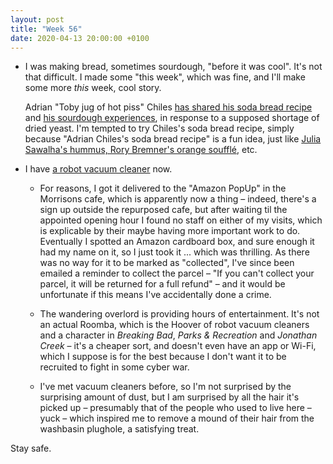 ```yaml
---
layout: post
title: "Week 56"
date: 2020-04-13 20:00:00 +0100
---
```


- I was making bread, sometimes sourdough, "before it was cool". It's not that difficult. I made some "this week", which was fine, and I'll make some more _this_ week, cool story.

	Adrian "Toby jug of hot piss" Chiles [has shared his soda bread recipe](https://www.theguardian.com/food/commentisfree/2020/apr/01/shoppers-hoard-yeast-solution-soda-bread) and [his sourdough experiences](https://www.theguardian.com/commentisfree/2020/apr/08/coronavirus-crisis-loaf-bread-sourdough-bake-off-flour-yeast-lockdown), in response to a supposed shortage of dried yeast. I'm tempted to try Chiles's soda bread recipe, simply because "Adrian Chiles's soda bread recipe" is a fun idea, just like [Julia Sawalha's hummus, Rory Bremner's orange soufflé](https://www.bbc.co.uk/food/programmes/b00701fw/episodes), etc.

- I have [a robot vacuum cleaner](https://www.amazon.co.uk/Eufy-BoostIQ-Super-Thin-Self-Charging-Medium-Pile/dp/B07BFP9TNH?tag=joshgood-21) now.

	- For reasons, I got it delivered to the "Amazon PopUp" in the Morrisons cafe, which is apparently now a thing – indeed, there's a sign up outside the repurposed cafe, but after waiting til the appointed opening hour I found no staff on either of my visits, which is explicable by their maybe having more important work to do. Eventually I spotted an Amazon cardboard box, and sure enough it had my name on it, so I just took it ... which was thrilling. As there was no way for it to be marked as "collected", I've since been emailed a reminder to collect the parcel – "If you can't collect your parcel, it will be returned for a full refund"
    – and it would be unfortunate if this means I've accidentally done a crime.

    - The wandering overlord is providing hours of entertainment. It's not an actual Roomba, which is the Hoover of robot vacuum cleaners and a character in <cite>Breaking Bad</cite>, <cite>Parks & Recreation</cite> and <cite>Jonathan Creek</cite> – it's a cheaper sort, and doesn't even have an app or Wi-Fi, which I suppose is for the best because I don't want it to be recruited to fight in some cyber war.

    - I've met vacuum cleaners before, so I'm not surprised by the surprising amount of dust, but I am surprised by all the hair it's picked up – presumably that of the people who used to live here – yuck – which inspired me to remove a mound of their hair from the washbasin plughole, a satisfying treat.

 Stay safe.
